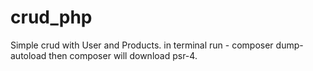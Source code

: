 # crud_php
Simple crud with User and Products.
in terminal run - composer dump-autoload
then composer will download psr-4.
